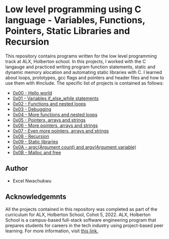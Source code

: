 <h1>Low level programming using C language - Variables, Functions, Pointers, Static Libraries and Recursion</h1>
</break>


<p>This repository contains programs written for the low level programming track at ALX, Holberton school. In this projects, I worked with the C langauge and practiced writing program function statements, static and dynamic memory alocation and automating static libraries with C. I learned about loops, prototypes, gcc flags and pointers and header files and how to use them with #include. The specific list of projects is contained as follows:</p>

<ul>
  <li><a href="https://github.com/trillionclues/alx-low_level_programming/tree/master/0x00-hello_world">0x00 - Hello world</a></li>
  <li><a href="https://github.com/trillionclues/alx-low_level_programming/tree/master/0x01-variables_if_else_while">0x01 - Variables if_else_while statements</a></li>
  <li><a href="https://github.com/trillionclues/alx-low_level_programming/tree/master/0x02-functions_nested_loops">0x02 - Functions and nested loops</a></li>
  <li><a href="https://github.com/trillionclues/alx-low_level_programming/tree/master/0x03-debugging">0x03 - Debugging</a></li>
  <li><a href="https://github.com/trillionclues/alx-low_level_programming/tree/master/0x04-more_functions_nested_loops">0x04 - More functions and nested loops</a></li>
  <li><a href="https://github.com/trillionclues/alx-low_level_programming/tree/master/0x05-pointers_arrays_strings">0x05 - Pointers, arrays and strings</a></li>
  <li><a href="https://github.com/trillionclues/alx-low_level_programming/tree/master/0x06-pointers_arrays_strings">0x06 - More pointers, arrays and strings</a></li>
  <li><a href="https://github.com/trillionclues/alx-low_level_programming/tree/master/0x07-pointers_arrays_strings">0x07 - Even more pointers, arrays and strings</a></li>
  <li><a href="https://github.com/trillionclues/alx-low_level_programming/tree/master/0x08-recursion">0x08 - Recursion</a></li>
  <li><a href="https://github.com/trillionclues/alx-low_level_programming/tree/master/0x09-static_libraries">0x09 - Static libraries</a></li>
  <li><a href="https://github.com/trillionclues/alx-low_level_programming/tree/master/0x0A-argc_argv">0x0A - argc(Argument count) and argv(Argument variable)</a></li>
  <li><a href="https://github.com/trillionclues/alx-low_level_programming/tree/master/0x0B-malloc_free">0x0B - Malloc and free</a></li>
</ul>

</break>
<h2>Author</h2>
<ul>
  <li><a href="<github.com/trillionclues>"></a>Excel Nwachukwu</li>
</ul>

</break>

<h2>Acknowledgemnts</h2>
<p>All the projects contained in this repository was completed as part of the curriculum for ALX, Holberton School, Cohot 5, 2022. ALX, Holberton School is a campus-based full-stack software engineering program that prepares students for careers in the tech industry using project-based peer learning. For more information, visit <a href="https://www.holbertonschool.com/">this link.</a></p>

<!-- <h2>Learning Objectives</h2>
<p>Some of the objectives and exercises contained in this Repository are for ALX Holberton School Software Engineering Program and are as follows:</p>

<h3>C -Hello Wold</h3>
<ul>
<li>Why C programming is awesome</li>
<li>What happens when you type gcc main.c</li>
<li>What is an entry point</li>
<li>How to print text using printf, puts and putchar</li>
<li>How to get the size of a specific type using the unary operator sizeof</li>
<li>The official C coding style and how to check your code with betty-style</li>
<li>The official C coding style and how to check your code with betty-style</li>
</ul>

</break>

<h3>C - Variables, if, else, while</h3>
<ul>
<li>Arithmetic operators and how to use them</li>
<li>How to use the if, if ... else statements</li>
<li>How to use comments</li>
<li>How to declare variables of types char, int, unsigned int</li>
<li>How to assign values to variables</li>
<li>How to print the values of variables of type char, int, unsigned int with printf</li>
<li>How to use variables with the while loop</li>
<li>What is the ASCII character set</li>
</ul>

</break>

<h3>C - Functions, nested loops</h3>
<ul>
<h3>C - Functions, nested loops</h3>
<li>What are nested loops and how to use them</li>
<li>What is the difference between a declaration and a definition of a function</li>
<li>What is a prototype</li>
<li>Scope of variables</li>
<li>What are the gcc flags -Wall -Werror -pedantic -Wextra -std=gnu89</li>
<li>What are header files and how to to use them with #include</li>
</ul>

</break>

<h3>C - Debugging</h3>
<ul>
<li>What is debugging</li>
<li>What are some methods of debugging manually</li>
<li>How to read the error messages</li>
</ul>

</break>

<h3>C - More functions, more nested loops</h3>
<ul>
<li>What are nested loops and how to use them</li>
<li>What is a function and how do you use functions</li>
<li>What are the gcc flags -Wall -Werror -pedantic -Wextra -std=gnu89</li>
<li>What are header files and how to to use them with #include</li>
</ul>

</break>

<h3>C - More functions, more nested loops</h3>
<ul>
<li>What are pointers in C and how to use them</li>
<li>What are arrays and how to use them</li>
<li>What are the differences between pointers and arrays</li>
<li>How to use strings and how to manipulate them</li>
<li>Scope of variables</li>
</ul>

</break>

<h3>C - Even more pointers, arrays and strings</h3>
<ul>
<li>What are pointers to pointers and how to use them</li>
<li>What are multidimensional arrays and how to use them</li>
<li>What are the most common C standard library functions to manipulate strings</li>
<li>Two dimensional (2D) arrays in C programming with example</li>
</ul>

</break>

<h3>C - Recursion</h3>
<ul>
<li>What on Earth is Recursion?</li>
<li>How to implement recursion</li>
<li>In what situations you should implement recursion</li>
<li>In what situations you shouldn’t implement recursion</li>
</ul>

</break>

<h3>C - argc, argv</h3>
<ul>
<li>What does argc and argv mean?</li>
<li>How to use arguments passed to your program</li>
<li>What are two prototypes of main that you know of, and in which case do you use one or the other</li>
<li>How to use __attribute__((unused)) or (void) to compile functions with unused variables or parameters</li>
</ul>

</break>

<h3>C - Static libraries</h3>
<ul>
<li>What Is A “C” Library? What Is It Good For?</li>
<li>Creating A Static “C” Library Using “ar” and “ranlib”</li>
<li>Using A “C” Library In A Program</li>
<li>Basic usage of ar, ranlib, nm</li>
</ul>

</break>

<h3>C - malloc, free</h3>
<ul>
<li>What is the difference between automatic and dynamic allocation</li>
<li>What is malloc and free and how to use them</li>
<li>Dynamic memory allocation in C - malloc calloc realloc free</li>
<li>Why and when use malloc</li>
<li>How to use valgrind to check for memory leak</li>
</ul> -->
